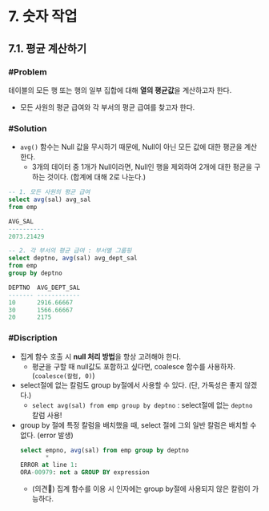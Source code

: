 # 7. 숫자 작업
## 7.1. 평균 계산하기
### #Problem
테이블의 모든 행 또는 행의 일부 집합에 대해 **열의 평균값**을 계산하고자 한다.
- 모든 사원의 평균 급여와 각 부서의 평균 급여를 찾고자 한다.

### #Solution
- `avg()` 함수는 Null 값을 무시하기 때문에, Null이 아닌 모든 값에 대한 평균을 계산한다.
    - 3개의 데이터 중 1개가 Null이라면,  Null인 행을 제외하여 2개에 대한 평균을 구하는 것이다. (합계에 대해 2로 나눈다.)
```sql
-- 1. 모든 사원의 평균 급여
select avg(sal) avg_sal
from emp

AVG_SAL
----------
2073.21429

-- 2. 각 부서의 평균 급여 : 부서별 그룹핑
select deptno, avg(sal) avg_dept_sal
from emp
group by deptno

DEPTNO  AVG_DEPT_SAL
------- ------------
10      2916.66667
30      1566.66667
20	    2175
```

### #Discription
- 집계 함수 호출 시 **null 처리 방법**을 항상 고려해야 한다.
    - 평균을 구할 때 null값도 포함하고 싶다면, coalesce 함수를 사용하자. (`coalesce(칼럼, 0)`)
- select절에 없는 칼럼도 group by절에서 사용할 수 있다. (단, 가독성은 좋지 않겠다.)
    - `select avg(sal) from emp group by deptno` : select절에 없는 `deptno` 칼럼 사용!
- group by 절에 특정 칼럼을 배치했을 때, select 절에 그외 일반 칼럼은 배치할 수 없다. (error 발생)
    ```sql
    select empno, avg(sal) from emp group by deptno
           *
    ERROR at line 1:
    ORA-00979: not a GROUP BY expression
    ```
    - (의견🌟) 집계 함수를 이용 시 인자에는 group by절에 사용되지 않은 칼럼이 가능하다.